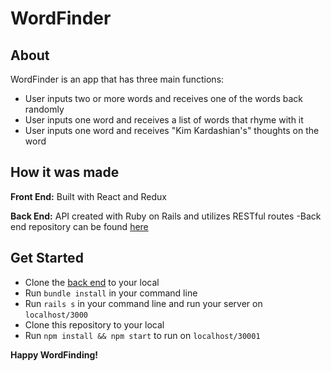 # WordFinder

## About
WordFinder is an app that has three main functions:

* User inputs two or more words and receives one of the words back randomly
* User inputs one word and receives a list of words that rhyme with it
* User inputs one word and receives "Kim Kardashian's" thoughts on the word

## How it was made

**Front End:** Built with React and Redux

**Back End:** API created with Ruby on Rails and utilizes RESTful routes
-Back end repository can be found [here](https://github.com/brianboisvert/WordFinder)

## Get Started
* Clone the [back end](https://github.com/brianboisvert/WordFinder) to your local
* Run `bundle install` in your command line
* Run `rails s` in your command line and run your server on `localhost/3000`
* Clone this repository to your local
* Run `npm install && npm start` to run on `localhost/30001`

**Happy WordFinding!**
